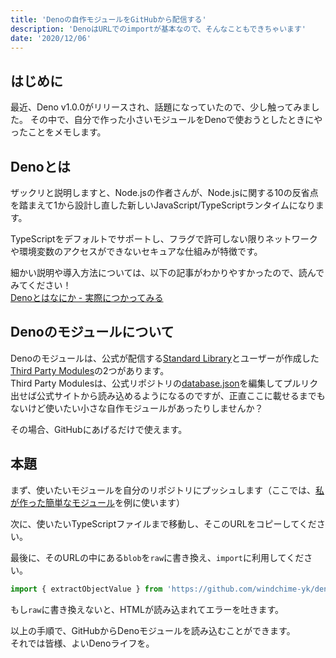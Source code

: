 ```yaml
---
title: 'Denoの自作モジュールをGitHubから配信する'
description: 'DenoはURLでのimportが基本なので、そんなこともできちゃいます'
date: '2020/12/06'
---
```


## はじめに

最近、Deno v1.0.0がリリースされ、話題になっていたので、少し触ってみました。
その中で、自分で作った小さいモジュールをDenoで使おうとしたときにやったことをメモします。

## Denoとは

ザックリと説明しますと、Node.jsの作者さんが、Node.jsに関する10の反省点を踏まえて1から設計し直した新しいJavaScript/TypeScriptランタイムになります。
<contents-youtube content-id="M3BM9TB-8yA">

TypeScriptをデフォルトでサポートし、フラグで許可しない限りネットワークや環境変数のアクセスができないセキュアな仕組みが特徴です。

細かい説明や導入方法については、以下の記事がわかりやすかったので、読んでみてください！  
[Denoとはなにか - 実際につかってみる](https://qiita.com/azukiazusa/items/8238c0c68ed525377883)

## Denoのモジュールについて

Denoのモジュールは、公式が配信する[Standard Library](https://deno.land/std)とユーザーが作成した[Third Party Modules](https://deno.land/x)の2つがあります。  
Third Party Modulesは、公式リポジトリの[database.json](https://github.com/denoland/deno_website2/blob/master/database.json)を編集してプルリク出せば公式サイトから読み込めるようになるのですが、正直ここに載せるまでもないけど使いたい小さな自作モジュールがあったりしませんか？

その場合、GitHubにあげるだけで使えます。

## 本題

まず、使いたいモジュールを自分のリポジトリにプッシュします（ここでは、[私が作った簡単なモジュール](https://github.com/windchime-yk/deno-util)を例に使います）

次に、使いたいTypeScriptファイルまで移動し、そこのURLをコピーしてください。

最後に、そのURLの中にある`blob`を`raw`に書き換え、`import`に利用してください。

```typescript
import { extractObjectValue } from 'https://github.com/windchime-yk/deno-util/raw/master/mod.ts'
```

もし`raw`に書き換えないと、HTMLが読み込まれてエラーを吐きます。

以上の手順で、GitHubからDenoモジュールを読み込むことができます。  
それでは皆様、よいDenoライフを。
